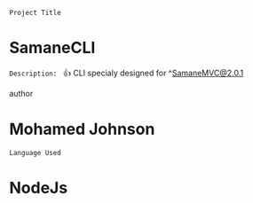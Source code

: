 ``
Project Title
``
# SamaneCLI

``
Description: 
``
:+1: CLI specialy designed for ^SamaneMVC@2.0.1

author
# Mohamed Johnson

``
Language Used
``
# NodeJs
